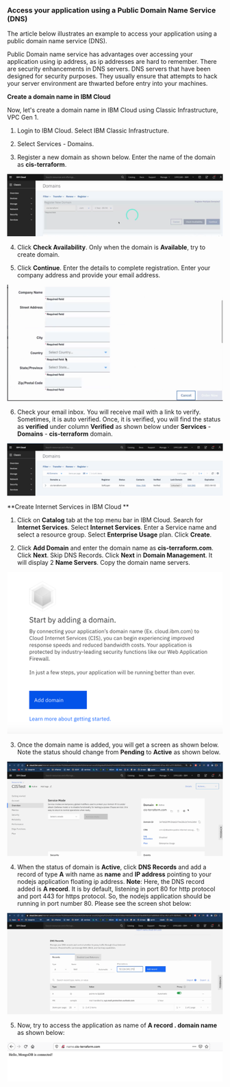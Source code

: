 ### Access your application using a Public Domain Name Service (DNS)

The article below illustrates an example to access your application using a public domain name service (DNS). 

Public Domain name service has advantages over accessing your application using ip address, as ip addresses are hard to remember. There are security enhancements in DNS servers. DNS servers that have been designed for security purposes. They usually ensure that attempts to hack your server environment are thwarted before entry into your machines. 

**Create a domain name in IBM Cloud**

Now, let's create a domain name in IBM Cloud using Classic Infrastructure, VPC Gen 1. 

1. Login to IBM Cloud. Select IBM Classic Infrastructure. 

2. Select Services - Domains. 

3. Register a new domain as shown below. Enter the name of the domain as **cis-terraform**.   

![Register New Domain](images/cis-terraform-domain.png)

4. Click **Check Availability**. Only when the domain is **Available**, try to create domain.    

5. Click **Continue**. Enter the details to complete registration. Enter your company address and provide your email address.   

![Complete registration](images/complete-registration.png)

6. Check your email inbox. You will receive mail with a link to verify. Sometimes, it is auto verified. Once, it is verified, you will find the status as **verified** under column **Verified** as shown below under **Services** - **Domains** - **cis-terraform** domain.   

![domain verified](images/cis-terraform-domain-verified.png)


**Create Internet Services in IBM Cloud **


1. Click on **Catalog** tab at the top menu bar in IBM Cloud. Search for **Internet Services**. Select **Internet Services**. Enter a Service name and select a resource group. Select **Enterprise Usage** plan. Click **Create**. 

2. Click **Add Domain** and enter the domain name as **cis-terraform.com**. Click **Next**. Skip DNS Records. Click **Next** in **Domain Management**. It will display 2 **Name Servers**.  Copy the domain name servers.    

![add domain](images/InternetServices_AddDomain.png)

3. Once the domain name is added, you will get a screen as shown below. Note the status should change from **Pending** to **Active** as shown below.     

![domain added](images/Internet_Services_Add_Domain.png)

4. When the status of domain is **Active**, click **DNS Records** and add a record of type **A** with name as **name** and **IP address** pointing to your nodejs application floating ip address. **Note**: Here, the DNS record added is **A record**. It is by default, listening in port 80 for http protocol and port 443 for https protocol. So, the nodejs application should be running in port number 80. Please see the screen shot below:  

![A record added](images/DNS_Record_A.png)

5. Now, try to access the application as name of **A record . domain name** as shown below:  

![application dns](images/dns_nodejs.png)






